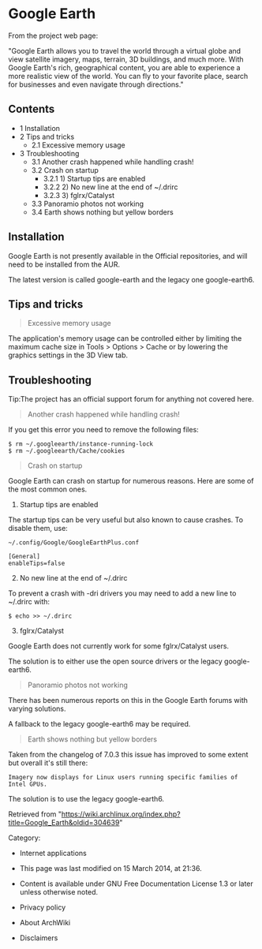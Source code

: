 Google Earth
============

From the project web page:

"Google Earth allows you to travel the world through a virtual globe and
view satellite imagery, maps, terrain, 3D buildings, and much more. With
Google Earth's rich, geographical content, you are able to experience a
more realistic view of the world. You can fly to your favorite place,
search for businesses and even navigate through directions."

Contents
--------

-   1 Installation
-   2 Tips and tricks
    -   2.1 Excessive memory usage
-   3 Troubleshooting
    -   3.1 Another crash happened while handling crash!
    -   3.2 Crash on startup
        -   3.2.1 1) Startup tips are enabled
        -   3.2.2 2) No new line at the end of ~/.drirc
        -   3.2.3 3) fglrx/Catalyst
    -   3.3 Panoramio photos not working
    -   3.4 Earth shows nothing but yellow borders

Installation
------------

Google Earth is not presently available in the Official repositories,
and will need to be installed from the AUR.

The latest version is called google-earth and the legacy one
google-earth6.

Tips and tricks
---------------

> Excessive memory usage

The application's memory usage can be controlled either by limiting the
maximum cache size in Tools > Options > Cache or by lowering the
graphics settings in the 3D View tab.

Troubleshooting
---------------

Tip:The project has an official support forum for anything not covered
here.

> Another crash happened while handling crash!

If you get this error you need to remove the following files:

    $ rm ~/.googleearth/instance-running-lock
    $ rm ~/.googleearth/Cache/cookies

> Crash on startup

Google Earth can crash on startup for numerous reasons. Here are some of
the most common ones.

1) Startup tips are enabled

The startup tips can be very useful but also known to cause crashes. To
disable them, use:

    ~/.config/Google/GoogleEarthPlus.conf

    [General]
    enableTips=false

2) No new line at the end of ~/.drirc

To prevent a crash with -dri drivers you may need to add a new line to
~/.drirc with:

    $ echo >> ~/.drirc

3) fglrx/Catalyst

Google Earth does not currently work for some fglrx/Catalyst users.

The solution is to either use the open source drivers or the legacy
google-earth6.

> Panoramio photos not working

There has been numerous reports on this in the Google Earth forums with
varying solutions.

A fallback to the legacy google-earth6 may be required.

> Earth shows nothing but yellow borders

Taken from the changelog of 7.0.3 this issue has improved to some extent
but overall it's still there:

    Imagery now displays for Linux users running specific families of Intel GPUs.

The solution is to use the legacy google-earth6.

Retrieved from
"https://wiki.archlinux.org/index.php?title=Google_Earth&oldid=304639"

Category:

-   Internet applications

-   This page was last modified on 15 March 2014, at 21:36.
-   Content is available under GNU Free Documentation License 1.3 or
    later unless otherwise noted.
-   Privacy policy
-   About ArchWiki
-   Disclaimers
